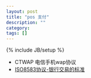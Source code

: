 ```yaml
---
layout: post
title: "pos 支付"
description: ""
category: 
tags: []
---
```

{% include JB/setup %}

* CTWAP 电信手机wap协议
* [ISO8583协议-银行交易的标准](http://blog.csdn.net/vinep/article/details/5893512)